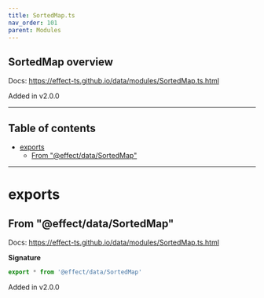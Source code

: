 ```yaml
---
title: SortedMap.ts
nav_order: 101
parent: Modules
---
```


## SortedMap overview

Docs: https://effect-ts.github.io/data/modules/SortedMap.ts.html

Added in v2.0.0

---

<h2 class="text-delta">Table of contents</h2>

- [exports](#exports)
  - [From "@effect/data/SortedMap"](#from-effectdatasortedmap)

---

# exports

## From "@effect/data/SortedMap"

Docs: https://effect-ts.github.io/data/modules/SortedMap.ts.html

**Signature**

```ts
export * from '@effect/data/SortedMap'
```

Added in v2.0.0
